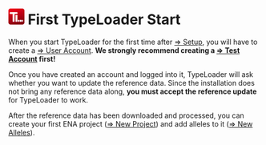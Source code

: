 # ![Icon](images/TypeLoader_32.png) First TypeLoader Start
When you start TypeLoader for the first time after [=> Setup](setup.py), you will have to create a [=> User Account](users.md). **We strongly recommend creating a [=> Test Account](users_test.md) first!**

Once you have created an account and logged into it, TypeLoader will ask whether you want to update the reference data. Since the installation does not bring any reference data along, **you must accept the reference update** for TypeLoader to work.

After the reference data has been downloaded and processed, you can create your first ENA project ([=> New Project](new_project.md)) and add alleles to it ([=> New Alleles](new_allele.md)).
